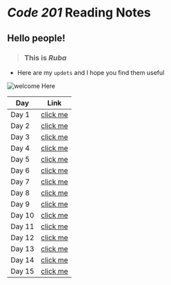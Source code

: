 # *Code 201* Reading Notes 

## Hello people!

> ###  This is ***Ruba*** 
- Here are my `updets`  and I hope you find them useful 

![welcome Here](https://res.cloudinary.com/practicaldev/image/fetch/s--xk_bukJd--/c_imagga_scale,f_auto,fl_progressive,h_420,q_auto,w_1000/https://thepracticaldev.s3.amazonaws.com/i/mrwi729n6z36y41in2sh.jpg)


Day | Link
------------ | -------------
Day 1 | [click me](https://rubabanat.github.io/Reading_Notes/class-01)
Day 2 | [click me](https://rubabanat.github.io/Reading_Notes/class-02)
Day 3 | [click me]()
Day 4 | [click me]()
Day 5 | [click me]()
Day 6 | [click me]()
Day 7 | [click me]()
Day 8 | [click me]()
Day 9 | [click me]()
Day 10| [click me]()
Day 11| [click me]()
Day 12| [click me]()
Day 13| [click me]()
Day 14| [click me]()
Day 15| [click me]()



